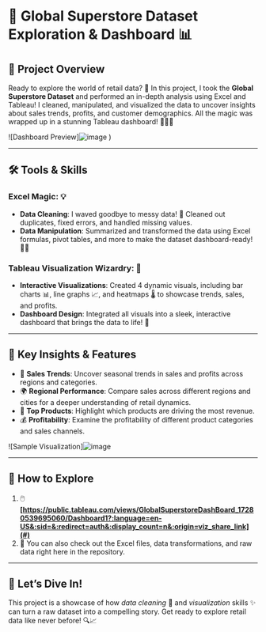 # 🌟 Global Superstore Dataset Exploration & Dashboard 📊  

## 🎯 Project Overview  
Ready to explore the world of retail data? 🚀 In this project, I took the **Global Superstore Dataset** and performed an in-depth analysis using Excel and Tableau! I cleaned, manipulated, and visualized the data to uncover insights about sales trends, profits, and customer demographics. All the magic was wrapped up in a stunning Tableau dashboard! 🧙‍♂️✨  

![Dashboard Preview]![image](https://github.com/user-attachments/assets/00d78d6e-462a-41a5-9611-65277b541da3)
)  

---

## 🛠️ Tools & Skills  
### Excel Magic: 💡  
- **Data Cleaning**: I waved goodbye to messy data! 🧹 Cleaned out duplicates, fixed errors, and handled missing values.  
- **Data Manipulation**: Summarized and transformed the data using Excel formulas, pivot tables, and more to make the dataset dashboard-ready! 🔧✨

### Tableau Visualization Wizardry: 🔮  
- **Interactive Visualizations**: Created 4 dynamic visuals, including bar charts 📊, line graphs 📈, and heatmaps 🌡️ to showcase trends, sales, and profits.  
- **Dashboard Design**: Integrated all visuals into a sleek, interactive dashboard that brings the data to life! 🎨

---

## 🌟 Key Insights & Features  
- 🧭 **Sales Trends**: Uncover seasonal trends in sales and profits across regions and categories.  
- 🌍 **Regional Performance**: Compare sales across different regions and cities for a deeper understanding of retail dynamics.  
- 🛒 **Top Products**: Highlight which products are driving the most revenue.  
- 💰 **Profitability**: Examine the profitability of different product categories and sales channels.  

![Sample Visualization]![image](https://github.com/user-attachments/assets/dab4300b-5f7a-427b-93ab-66b7b13ca086)


---

## 🚀 How to Explore  
1. 🖱️ **[https://public.tableau.com/views/GlobalSuperstoreDashBoard_17280539695060/Dashboard1?:language=en-US&:sid=&:redirect=auth&:display_count=n&:origin=viz_share_link](#)**  
2. 📂 You can also check out the Excel files, data transformations, and raw data right here in the repository.

---

## 🎉 Let’s Dive In!  
This project is a showcase of how *data cleaning* 🧹 and *visualization* skills ✨ can turn a raw dataset into a compelling story. Get ready to explore retail data like never before! 🔍📈  

